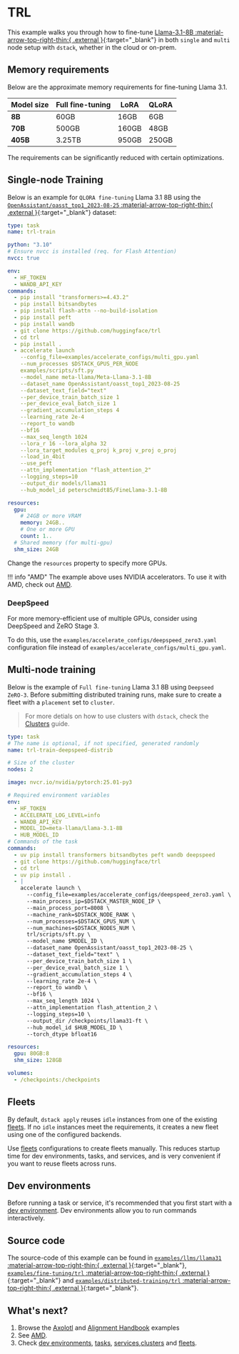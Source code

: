 # TRL

This example walks you through how to fine-tune [Llama-3.1-8B :material-arrow-top-right-thin:{ .external }](https://huggingface.co/meta-llama/Llama-3.1-8B){:target="_blank"} in both `single` and `multi` node setup with `dstack`, whether in the cloud or
on-prem.

## Memory requirements

Below are the approximate memory requirements for fine-tuning Llama 3.1.

| Model size | Full fine-tuning | LoRA  | QLoRA |
|------------|------------------|-------|-------|
| **8B**     | 60GB             | 16GB  | 6GB   |
| **70B**    | 500GB            | 160GB | 48GB  |
| **405B**   | 3.25TB           | 950GB | 250GB |

The requirements can be significantly reduced with certain optimizations.

## Single-node Training

Below is an example for `QLORA fine-tuning` Llama 3.1 8B using
the [`OpenAssistant/oasst_top1_2023-08-25` :material-arrow-top-right-thin:{ .external }](https://huggingface.co/datasets/OpenAssistant/oasst_top1_2023-08-25){:target="_blank"}
dataset:

<div editor-title="examples/fine-tuning/trl/train.dstack.yml"> 

```yaml
type: task
name: trl-train

python: "3.10"
# Ensure nvcc is installed (req. for Flash Attention) 
nvcc: true

env:
  - HF_TOKEN
  - WANDB_API_KEY
commands:
  - pip install "transformers>=4.43.2"
  - pip install bitsandbytes
  - pip install flash-attn --no-build-isolation
  - pip install peft
  - pip install wandb
  - git clone https://github.com/huggingface/trl
  - cd trl
  - pip install .
  - accelerate launch
    --config_file=examples/accelerate_configs/multi_gpu.yaml
    --num_processes $DSTACK_GPUS_PER_NODE 
    examples/scripts/sft.py
    --model_name meta-llama/Meta-Llama-3.1-8B
    --dataset_name OpenAssistant/oasst_top1_2023-08-25
    --dataset_text_field="text"
    --per_device_train_batch_size 1
    --per_device_eval_batch_size 1
    --gradient_accumulation_steps 4
    --learning_rate 2e-4
    --report_to wandb
    --bf16
    --max_seq_length 1024
    --lora_r 16 --lora_alpha 32
    --lora_target_modules q_proj k_proj v_proj o_proj
    --load_in_4bit
    --use_peft
    --attn_implementation "flash_attention_2"
    --logging_steps=10
    --output_dir models/llama31
    --hub_model_id peterschmidt85/FineLlama-3.1-8B

resources:
  gpu:
    # 24GB or more VRAM
    memory: 24GB..
    # One or more GPU
    count: 1..
  # Shared memory (for multi-gpu)
  shm_size: 24GB
```

</div>

Change the `resources` property to specify more GPUs.

!!! info "AMD"
    The example above uses NVIDIA accelerators. To use it with AMD, check out [AMD](https://dstack.ai/examples/accelerators/amd#trl).

### DeepSpeed

For more memory-efficient use of multiple GPUs, consider using DeepSpeed and ZeRO Stage 3.

To do this, use the `examples/accelerate_configs/deepspeed_zero3.yaml` configuration file instead of 
`examples/accelerate_configs/multi_gpu.yaml`.

## Multi-node training

Below is the example of `Full fine-tuning` Llama 3.1 8B using `Deepseed ZeRO-3`. Before submitting distributed training runs, make sure to create a fleet with a `placement` set to `cluster`.

> For more detials on how to use clusters with `dstack`, check the [Clusters](https://dstack.ai/docs/guides/clusters) guide.

<div editor-title="examples/distributed-training/trl/deepspeed.dstack.yml">

```yaml
type: task
# The name is optional, if not specified, generated randomly
name: trl-train-deepspeed-distrib

# Size of the cluster
nodes: 2

image: nvcr.io/nvidia/pytorch:25.01-py3

# Required environment variables
env:
  - HF_TOKEN
  - ACCELERATE_LOG_LEVEL=info
  - WANDB_API_KEY
  - MODEL_ID=meta-llama/Llama-3.1-8B
  - HUB_MODEL_ID
# Commands of the task
commands:
  - uv pip install transformers bitsandbytes peft wandb deepspeed
  - git clone https://github.com/huggingface/trl
  - cd trl
  - uv pip install .
  - |
    accelerate launch \
      --config_file=examples/accelerate_configs/deepspeed_zero3.yaml \
      --main_process_ip=$DSTACK_MASTER_NODE_IP \
      --main_process_port=8008 \
      --machine_rank=$DSTACK_NODE_RANK \
      --num_processes=$DSTACK_GPUS_NUM \
      --num_machines=$DSTACK_NODES_NUM \
      trl/scripts/sft.py \
      --model_name $MODEL_ID \
      --dataset_name OpenAssistant/oasst_top1_2023-08-25 \
      --dataset_text_field="text" \
      --per_device_train_batch_size 1 \
      --per_device_eval_batch_size 1 \
      --gradient_accumulation_steps 4 \
      --learning_rate 2e-4 \
      --report_to wandb \
      --bf16 \
      --max_seq_length 1024 \
      --attn_implementation flash_attention_2 \
      --logging_steps=10 \
      --output_dir /checkpoints/llama31-ft \
      --hub_model_id $HUB_MODEL_ID \
      --torch_dtype bfloat16

resources:
  gpu: 80GB:8
  shm_size: 128GB

volumes:
  - /checkpoints:/checkpoints
```

</div>

[//]: # (TODO: Find a better example for a multi-node training)

## Fleets

By default, `dstack apply` reuses `idle` instances from one of the existing [fleets](https://dstack.ai/docs/fleets).
If no `idle` instances meet the requirements, it creates a new fleet using one of the configured backends.

Use [fleets](https://dstack.ai/docs/fleets.md) configurations to create fleets manually. This reduces startup time for dev environments,
tasks, and services, and is very convenient if you want to reuse fleets across runs.

## Dev environments

Before running a task or service, it's recommended that you first start with
a [dev environment](https://dstack.ai/docs/dev-environments). Dev environments
allow you to run commands interactively.

## Source code

The source-code of this example can be found in 
[`examples/llms/llama31` :material-arrow-top-right-thin:{ .external }](https://github.com/dstackai/dstack/blob/master/examples/llms/llama31){:target="_blank"}, [`examples/fine-tuning/trl` :material-arrow-top-right-thin:{ .external }](https://github.com/dstackai/dstack/blob/master/examples/fine-tuning/trl){:target="_blank"} and [`examples/distributed-training/trl` :material-arrow-top-right-thin:{ .external }](https://github.com/dstackai/dstack/blob/master/examples/distributed-training/trl){:target="_blank"}.

## What's next?

1. Browse the [Axolotl](https://dstack.ai/docs/examples/fine-tuning/axolotl) 
   and [Alignment Handbook](https://dstack.ai/docs/examples/fine-tuning/alignment-handbook) examples
2. See [AMD](https://dstack.ai/examples/accelerators/amd#axolotl). 
3. Check [dev environments](https://dstack.ai/docs/dev-environments), [tasks](https://dstack.ai/docs/tasks), 
   [services](https://dstack.ai/docs/services),[clusters](https://dstack.ai/docs/guides/clusters) and [fleets](https://dstack.ai/docs/fleets).
